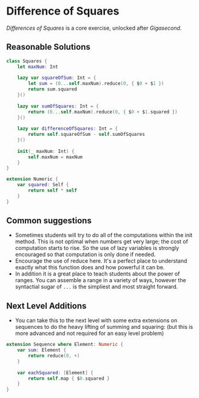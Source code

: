 # Difference of Squares

_Differences of Squares_ is a core exercise, unlocked after _Gigasecond_.

## Reasonable Solutions

```swift
class Squares {
    let maxNum: Int
    
    lazy var squareOfSum: Int = {
        let sum = (0...self.maxNum).reduce(0, { $0 + $1 })
        return sum.squared
    }()
    
    lazy var sumOfSquares: Int = {
        return (0...self.maxNum).reduce(0, { $0 + $1.squared })
    }()
    
    lazy var differenceOfSquares: Int = {
        return self.squareOfSum - self.sumOfSquares
    }()
    
    init(_ maxNum: Int) {
        self.maxNum = maxNum
    }
}

extension Numeric {
    var squared: Self {
        return self * self
    }
}
```

## Common suggestions

- Sometimes students will try to do all of the computations within the init method. This is not optimal when numbers get very large; the cost of computation starts to rise. So the use of lazy variables is strongly encouraged so that computation is only done if needed.
- Encourage the use of reduce here. It's a perfect place to understand exactly what this function does and how powerful it can be.
- In addition it is a great place to teach students about the power of ranges. You can assemble a range in a variety of ways, however the syntactial sugar of `...` is the simpliest and most straight forward.

## Next Level Additions
- You can take this to the next level with some extra extensions on sequences to do the heavy lifting of summing and squaring: (but this is more advanced and not required for an easy level problem)
```swift
extension Sequence where Element: Numeric {
    var sum: Element {
        return reduce(0, +)
    }
    
    var eachSquared: [Element] {
        return self.map { $0.squared }
    }
}
```

